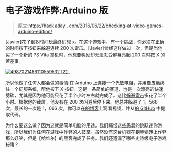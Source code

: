 # 电子游戏作弊:Arduino 版

> 原文:[https://hack aday . com/2016/06/22/checking-at-video-games-arduino-edition/](https://hackaday.com/2016/06/22/cheating-at-video-games-arduino-edition/)

[Javier]花了很多时间玩最终幻想 x。在这个游戏中，有一个挑战，你必须在正确的时间按下按钮来躲避连续 200 次雷击。[Javier]曾经这样做过一次，但是当他买了一个新的 PS Vita 掌机时，他想要奖励却无法忍受屏幕亮起 200 次时按 X 的苦差事。

[![4987021466110559532](../Images/e1a98ed7846aa616c8f4e1c2bba63d2b.png)T2】](https://hackaday.com/wp-content/uploads/2016/06/4987021466110559532.png)

所以他做了任何人都会做的事情:在 Arduino 上连接一个光敏电阻，并用橡皮筋绑住一个伺服系统，帮他按下 X 按钮。这是一条简单的赛道，也是一次漂亮的快速劈砍，尤其是因为他可能只花了半个小时左右就完成了。这比[躲避雷击](http://finalfantasy.wikia.com/wiki/Thunder_Plains)多花了半个小时。根据他的截屏，他没有在 200 次闪避后停下来。他总共躲避了 1，568 次，最长的一次是 1，066 次。你可以在[的博客](http://coconauts.net/blog/2016/06/13/lightning-dodge-o-matic/)上观看视频，并从[的 GitHub](https://github.com/rephus/lightning-dodge-O-matic/blob/master/README.md) 中提取代码。

为什么要这么做？因为这就是简单电脑的用途。我们痛恨这些愚蠢的跳跃迷你游戏，所以我们为任何在游戏中作弊的人鼓掌。虽然没有这台机器[在钢琴瓷砖](http://hackaday.com/2016/04/28/robot-beats-piano-tiles/)上作弊那么好笑，但是【哈维尔】的黑客完成了任务。我们还遗漏了哪些史诗级电子游戏秘籍？